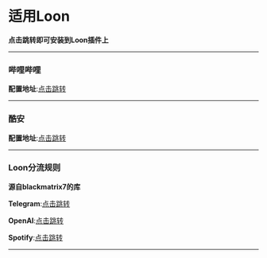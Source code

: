 # 适用Loon
**点击跳转即可安装到Loon插件上**

---

### 哔哩哔哩
**配置地址**:[点击跳转](https://www.nsloon.com/openloon/import?plugin=https://github.com/z-jinke/loon/raw/refs/heads/main/Plugin/BiliBili)

---

### 酷安
**配置地址**:[点击跳转](https://www.nsloon.com/openloon/import?plugin=https://github.com/z-jinke/loon/raw/refs/heads/main/Plugin/Coolapk)

---

### Loon分流规则
**源自blackmatrix7的库**

**Telegram**:[点击跳转](https://raw.githubusercontent.com/blackmatrix7/ios_rule_script/master/rule/Loon/Telegram/Telegram.list)

**OpenAI**:[点击跳转](https://raw.githubusercontent.com/blackmatrix7/ios_rule_script/master/rule/Loon/OpenAI/OpenAI.list)

**Spotify**:[点击跳转](https://raw.githubusercontent.com/blackmatrix7/ios_rule_script/master/rule/Loon/OpenAI/Spotify.list)


---
